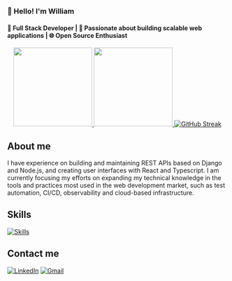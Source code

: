 ### 👋 Hello! I'm William
#### 🔧 Full Stack Developer | 🚀 Passionate about building scalable web applications | 🌐 Open Source Enthusiast


<div align="center">
  <a href="https://github.com/William-Fernandes252">
  <img height="180em" src="https://github-readme-stats.vercel.app/api?username=William-Fernandes252&show_icons=true&theme=dark&include_all_commits=true&count_private=true" />
  <img height="180em" src="https://github-readme-stats.vercel.app/api/top-langs/?username=William-Fernandes252&layout=compact&langs_count=7&theme=dark" />
  <a href="https://git.io/streak-stats"><img src="https://streak-stats.demolab.com?user=William-Fernandes252&theme=dark&card_width=450" alt="GitHub Streak" /></a>
</div>


## About me

I have experience on building and maintaining REST APIs based on Django and Node.js, and creating user interfaces with React and Typescript. I am currently focusing my efforts on expanding my technical knowledge in the tools and practices most used in the web development market, such as test automation, CI/CD, observability and cloud-based infrastructure.

## Skills

<p align="left">
  <a href="https://skillicons.dev">
    <img src="https://skillicons.dev/icons?i=python,ts,php,nodejs,html,css,react,vuejs,materialui,bootstrap,django,nestjs,symfony,postgres,mysql,redis,firebase,docker,nginx,grafana,bash" alt="Skills" />
  </a>
</p>


## Contact me

[![LinkedIn](https://img.shields.io/badge/LinkedIn-0077B5?style=for-the-badge&logo=linkedin&logoColor=white 'My LinkedIn Profile')](https://www.linkedin.com/in/william-fernandes-dias-b6a246217/)
[![Gmail](https://img.shields.io/badge/Gmail-D14836?style=for-the-badge&logo=gmail&logoColor=white 'My email')](mailto:william.winchester1967@gmail.com)


<!---
William-Fernandes252/William-Fernandes252 is a ✨ special ✨ repository because its `README.md` (this file) appears on your GitHub profile.
You can click the Preview link to take a look at your changes.
--->
